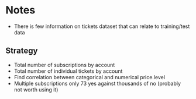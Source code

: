 # Notes

* There is few information on tickets dataset that can relate to training/test data

## Strategy
- Total number of subscriptions by account
- Total number of individual tickets by account
- Find correlation between categorical and numerical price.level
- Multiple subscriptions only 73 yes against thousands of no (probably not worth using it)